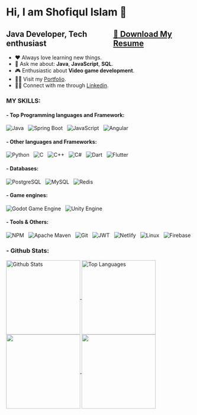 # Hi, I am Shofiqul Islam 👋


<h2 style="display: flex; justify-content: space-between; align-items: center;">
    <span>Java Developer, Tech enthusiast</span>
    <a href="https://drive.google.com/uc?export=download&id=1kn7Qfa6d35iPzyAOc2eoBVsxXXvbygT3">📖 Download My Resume</a>
</h2>



-   ❤️ Always love learning new things.
-   💬 Ask me about: **Java**, **JavaScript**, **SQL**.
-   🎮 Enthusiastic about **Video game development**.
-   👨‍💻 Visit my [Portfolio](https://shofiqul-portfolio.netlify.app/).
-   🧑‍💼 Connect with me through [Linkedin](https://www.linkedin.com/in/shofiqul-islam-0023/).
    

### MY SKILLS:

#### **- Top Programming languages and Framework:**

![Java](https://img.shields.io/badge/java-ED272C.svg?style=for-the-badge&logo=openjdk&logoColor=white) &nbsp;
![Spring Boot](https://img.shields.io/badge/Spring_Boot-F1F1F1?style=for-the-badge&logo=springboot&logoColor=236DB33F) &nbsp;
![JavaScript](https://img.shields.io/badge/Javascript-323330?style=for-the-badge&logo=javascript&logoColor=23F7DF1E) &nbsp;
![Angular](https://img.shields.io/badge/angular-DD0031?style=for-the-badge&logo=angular&logoColor=white) &nbsp;


#### **- Other languages and Frameworks:**

![Python](https://img.shields.io/badge/Python-blue?style=for-the-badge&logo=python&logoColor=white) &nbsp;
![C](https://img.shields.io/badge/c-00599C.svg?style=for-the-badge&logo=c&logoColor=white) &nbsp;
![C++](https://img.shields.io/badge/c++-00599C.svg?style=for-the-badge&logo=c%2B%2B&logoColor=white) &nbsp;
![C#](https://img.shields.io/badge/C%23-239120.svg?style=for-the-badge&logo=c-sharp&logoColor=white) &nbsp;
![Dart](https://img.shields.io/badge/Dart-%230175C2.svg?style=for-the-badge&logo=dart&logoColor=white) &nbsp;
![Flutter](https://img.shields.io/badge/Flutter-02569B?style=for-the-badge&logo=flutter&logoColor=fff)


#### **- Databases:**

![PostgreSQL](https://img.shields.io/badge/postgres-316192.svg?style=for-the-badge&logo=postgresql&logoColor=white) &nbsp;
![MySQL](https://img.shields.io/badge/mysql-00f.svg?style=for-the-badge&logo=mysql&logoColor=white) &nbsp;
![Redis](https://img.shields.io/badge/redis-DD0031.svg?style=for-the-badge&logo=redis&logoColor=white)


#### **- Game engines:**

![Godot Game Engine](https://img.shields.io/badge/godot-53A4E0.svg?style=for-the-badge&logo=godotEngine&logoColor=white) &nbsp;
![Unity Engine](https://img.shields.io/badge/unity-000000.svg?style=for-the-badge&logo=unity&logoColor=white)


#### **- Tools & Others:**

![NPM](https://img.shields.io/badge/NPM-C53635.svg?style=for-the-badge&logo=npm&logoColor=white) &nbsp;
![Apache Maven](https://img.shields.io/badge/Maven-C71A36?style=for-the-badge&logo=Apache%20Maven&logoColor=white) &nbsp;
![Git](https://img.shields.io/badge/git-F05033.svg?style=for-the-badge&logo=git&logoColor=white) &nbsp;
![JWT](https://img.shields.io/badge/json-525252?style=for-the-badge&logo=json) &nbsp;
![Netlify](https://img.shields.io/badge/netlify-000000.svg?style=for-the-badge&logo=netlify&logoColor=#00C7B7) &nbsp;
![Linux](https://img.shields.io/badge/Linux-FCC624?style=for-the-badge&logo=linux&logoColor=black) &nbsp;
![Firebase](https://img.shields.io/badge/firebase-1F1F1F?style=for-the-badge&logo=Firebase&logoColor=FFC608)


### **- Github Stats:**


<!-- <div style="display: flex; justify-content: center; align-items: center;">
    <img height=200 src="https://github-readme-stats.vercel.app/api/top-langs/?username=shofiq0023&layout=compact&hide=shaderlab&theme=aura_dark" alt="Top Languages">
    <img height=200 src="https://github-readme-stats.vercel.app/api?username=shofiq0023&show_icons=true&hide=issues&theme=aura_dark" alt="Github Stats">
</div> -->


<a href="#">
  <img height=200 align="center" src="https://github-readme-stats.vercel.app/api?username=shofiq0023&show_icons=true&hide=issues&theme=aura_dark" alt="Github Stats"/>
</a>
<a href="#">
  <img height=200 align="center" src="https://github-readme-stats.vercel.app/api/top-langs/?username=shofiq0023&layout=compact&hide=shaderlab&theme=aura_dark&card_width=320" alt="Top Languages"/>
</a>

<a href="#">
  <img height=200 align="center" src="https://github-readme-stats.vercel.app/api?username=shofiq0023&show_icons=true&theme=aura_dark" />
</a>
<a href="https://github.com/anuraghazra/convoychat">
  <img height=200 align="center" src="https://github-readme-stats.vercel.app/api/top-langs?username=shofiq0023&layout=compact&langs_count=8&card_width=320&hide=shaderlab&theme=aura_dark" />
</a>